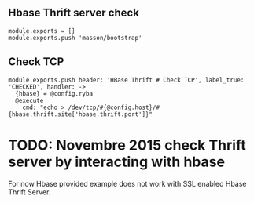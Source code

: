 
## Hbase Thrift server check

    module.exports = []
    module.exports.push 'masson/bootstrap'

## Check TCP

    module.exports.push header: 'HBase Thrift # Check TCP', label_true: 'CHECKED', handler: ->
      {hbase} = @config.ryba
      @execute
        cmd: "echo > /dev/tcp/#{@config.host}/#{hbase.thrift.site['hbase.thrift.port']}"

# TODO: Novembre 2015 check Thrift  server by interacting with hbase

For now Hbase provided example does not work with SSL enabled Hbase Thrift Server.
